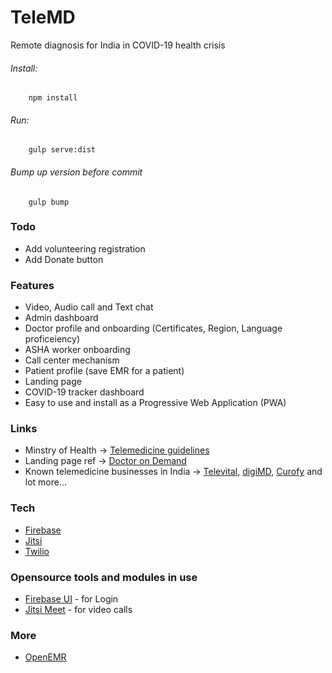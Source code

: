 # TeleMD
Remote diagnosis for India in COVID-19 health crisis

###### Install:

```
	npm install
```

###### Run:

```
	gulp serve:dist
```

###### Bump up version before commit
```
	gulp bump
```


### Todo
 - Add volunteering registration
 - Add Donate button

### Features
 - Video, Audio call and Text chat
 - Admin dashboard
 - Doctor profile and onboarding (Certificates, Region, Language proficeiency)
 - ASHA worker onboarding
 - Call center mechanism
 - Patient profile (save EMR for a patient)
 - Landing page
 - COVID-19 tracker dashboard
 - Easy to use and install as a Progressive Web Application (PWA)

### Links
 - Minstry of Health -> [Telemedicine guidelines](https://www.mohfw.gov.in/pdf/Telemedicine.pdf)
 - Landing page ref -> [ Doctor on Demand ](https://www.doctorondemand.com/)
 - Known telemedicine businesses in India -> [Televital](http://www.televital.com/telemedicine), [digiMD](https://www.digimd.in/), [Curofy](https://curofy.com/) and lot more...

### Tech
* [Firebase](https://firebase.google.com/)
* [Jitsi](https://jitsi.org/)
* [Twilio](https://twilio.com/)

### Opensource tools and modules in use
* [Firebase UI](https://github.com/firebase/firebaseui-web/) - for Login
* [Jitsi Meet](https://github.com/jitsi/jitsi-meet/) - for video calls

### More
* [OpenEMR](https://github.com/openemr/openemr)


